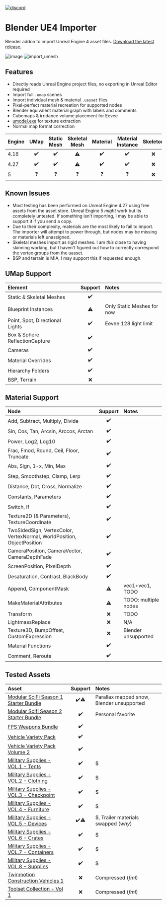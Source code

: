 [![discord](https://badgen.net/badge/icon/discord?icon=discord&label)](https://discord.gg/wUQKNu7dVQ)
# Blender UE4 Importer
Blender addon to import Unreal Engine 4 asset files. [Download the latest release](https://github.com/Waffle1434/Blender-UE4-Importer/releases/latest).

![image](https://github.com/Waffle1434/Blender-UE4-Importer/assets/8021358/cc2a6f1a-957f-47ad-8f1b-ccce553deb89)
![import_umesh](https://github.com/Waffle1434/Blender-UE4-Importer/assets/8021358/a46d7258-902c-45dc-8d0e-00f106bc34b0)

## Features
- Directly reads Unreal Engine project files, no exporting in Unreal Editor required
- Import full `.umap` scenes
- Import individual mesh & material `.uasset` files
- Pixel-perfect material recreation for supported nodes
- Blender equivalent material graph with labels and comments
- Cubemaps & irridance volume placement for Eevee
- [umodel.exe](https://www.gildor.org/en/projects/umodel) for texture extraction
- Normal map format correction

| Engine | UMap | Static Mesh | Skeletal Mesh | Material | Material Instance | Skeleton | Animation |
| :--- | :--: | :--: | :--: | :--: | :--: | :--: | :--: |
| 4.16 | ✔️ | ✔️ | ⚠️ | ✔️ | ✔️ | ❌ | ❌ |
| 4.27 | ✔️ | ✔️ | ⚠️ | ✔️ | ✔️ | ❌ | ❌ |
| 5 | ❓ | ❓ | ❓ | ❓ | ❓ | ❌ | ❌ |

## Known Issues
- Most testing has been performed on Unreal Engine 4.27 using free assets from the asset store. Unreal Engine 5 *might* work but its completely untested. If something isn't importing, I may be able to support it if you send a copy.
- Due to their complexity, materials are the most likely to fail to import. The importer will attempt to power through, but nodes may be missing or materials left unassigned.
- Skeletal meshes import as rigid meshes. I am *this* close to having skinning working, but I haven't figured out how to correctly correspond the vertex groups from the uasset.
- BSP and terrain is MIA, I may support this if requested enough.

## UMap Support
| Element | Support | Notes |
| :------ | :-----: | :---- |
| Static & Skeletal Meshes | ✔️ |
| Blueprint Instances | ⚠️ | Only Static Meshes for now |
| Point, Spot, Directional Lights | ✔️ | Eevee 128 light limit |
| Box & Sphere ReflectionCapture | ✔️ |
| Cameras | ✔️ |
| Material Overrides | ✔️ |
| Hierarchy Folders | ✔️ |
| BSP, Terrain | ❌ |

## Material Support
| Node | Support | Notes |
| :--- | :-----: | :---- |
| Add, Subtract, Multiply, Divide | ✔️ |
| Sin, Cos, Tan, Arcsin, Arccos, Arctan | ✔️ |
| Power, Log2, Log10 | ✔️ |
| Frac, Fmod, Round, Ceil, Floor, Truncate | ✔️ |
| Abs, Sign, 1-x, Min, Max | ✔️ |
| Step, Smoothstep, Clamp, Lerp | ✔️ |
| Distance, Dot, Cross, Normalize | ✔️ |
| Constants, Parameters | ✔️ |
| Switch, If | ✔️ |
| Texture2D (& Parameters), TextureCoordinate | ✔️ |
| TwoSidedSign, VertexColor, VertexNormal, WorldPosition, ObjectPosition | ✔️ |
| CameraPosition, CameraVector, CameraDepthFade | ✔️ |
| ScreenPosition, PixelDepth | ✔️ |
| Desaturation, Contrast, BlackBody | ✔️ |
| Append, ComponentMask | ⚠️ | vec1+vec1, TODO |
| MakeMaterialAttributes | ⚠️ | TODO: multiple nodes |
| Transform | ❌ | TODO |
| LightmassReplace | ❌ | N/A |
| Texture3D, BumpOffset, CustomExpression | ❌ | Blender unsupported |
| Material Functions | ✔️ |
| Comment, Reroute | ✔️ |

## Tested Assets
| Asset | Support | Notes |
| :---- | :-----: | :---- |
| [Modular SciFi Season 1 Starter Bundle](https://www.unrealengine.com/marketplace/en-US/product/modular-scifi-season-1-starter-bundle) | ✔️⚠️ | Parallax mapped snow, Blender unsupported |
| [Modular Scifi Season 2 Starter Bundle](https://www.unrealengine.com/marketplace/en-US/product/modular-scifi-season-2-starter-bundle) | ✔️ | Personal favorite |
| [FPS Weapons Bundle](https://www.unrealengine.com/marketplace/en-US/product/fps-weapon-bundle) | ✔️ |
| [Vehicle Variety Pack](https://www.unrealengine.com/marketplace/en-US/product/bbcb90a03f844edbb20c8b89ee16ea32) | ✔️ |
| [Vehicle Variety Pack Volume 2](https://www.unrealengine.com/marketplace/en-US/product/9a705589d1994c6e8757fdbedaf698af) | ✔️ |
| [Military Supplies - VOL.1 - Tents](https://www.unrealengine.com/marketplace/en-US/product/military-supplies-vol-1-tents) | ✔️ | $ |
| [Military Supplies - VOL.2 - Clothing](https://www.unrealengine.com/marketplace/en-US/product/military-supplies-vol-2-clothing-and-bags) | ✔️ | $ |
| [Military Supplies - VOL.3 - Checkpoint](https://www.unrealengine.com/marketplace/en-US/product/military-supplies-vol-3-security-checkpoint) | ✔️ | $ |
| [Military Supplies - VOL.4 - Furniture](https://www.unrealengine.com/marketplace/en-US/product/military-supplies-vol-4-furniture) | ✔️ | $ |
| [Military Supplies - VOL.5 - Devices](https://www.unrealengine.com/marketplace/en-US/product/military-supplies-vol-5-machines-and-devices) | ✔️⚠️ | $, Trailer materials swapped (*why*) |
| [Military Supplies - VOL.6 - Crates](https://www.unrealengine.com/marketplace/en-US/product/military-supplies-vol-6-crates) | ✔️ | $ |
| [Military Supplies - VOL.7 - Containers](https://www.unrealengine.com/marketplace/en-US/product/military-supplies-vol-7-containers) | ✔️ | $ |
| [Military Supplies - VOL.8 - Supplies](https://www.unrealengine.com/marketplace/en-US/product/military-supplies-vol-8-field-supplies) | ✔️ | $ |
| [Twinmotion Construction Vehicles 1](https://www.unrealengine.com/marketplace/en-US/product/twinmotion-construction-vehicles) | ❌ | Compressed (*fml*) |
| [Toolset Collection - Vol 1](https://www.unrealengine.com/marketplace/en-US/product/toolset-collection-vol-1) | ❌ | Compressed (*fml*) |
